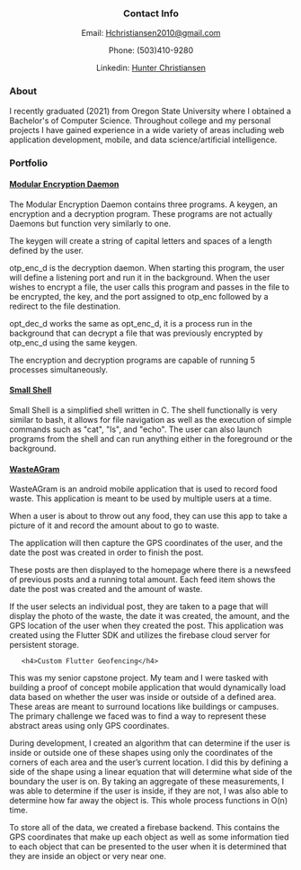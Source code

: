 <h3 align="center">Contact Info</h3>
<p align="center">Email: <a href="mailto: Hchristiansen2010@gmail.com">Hchristiansen2010@gmail.com</a></p>
<p align="center">Phone: (503)410-9280</p>
<p align="center">Linkedin: <a href="https://www.linkedin.com/in/hunter-christiansen-59835776/">Hunter Christiansen</a></p>

<h3>About</h3> 

<p>I recently graduated (2021) from Oregon State University where I obtained a Bachelor's of Computer Science. Throughout college and my personal projects I have gained experience in a wide variety of areas including web application development, mobile, and data science/artificial intelligence.</p>

<h3>Portfolio</h3>

<h4><a href="https://github.com/hchrist2010/ModularEncryptionDaemon">Modular Encryption Daemon</a></h4>

<p>The Modular Encryption Daemon contains three programs. A keygen, an encryption and a decryption program. These programs are not actually Daemons but function very similarly to one.</p>

<p>The keygen will create a string of capital letters and spaces of a length defined by the user.</p>

<p>otp_enc_d is the decryption daemon. When starting this program, the user will define a listening port and run it in the background. When the user wishes to encrypt a file, the user calls this program and passes in the file to be encrypted, the key, and the port assigned to otp_enc followed by a redirect to the file destination.</p>

<p>opt_dec_d works the same as opt_enc_d, it is a process run in the background that can decrypt a file that was previously encrypted by otp_enc_d using the same keygen.</p>

<p>The encryption and decryption programs are capable of running 5 processes simultaneously.</p>

<h4><a href="https://github.com/hchrist2010/SmallShell">Small Shell</a></h4>

<p>Small Shell is a simplified shell written in C. The shell functionally is very similar to bash, it allows for file navigation as well as the execution of simple commands such as "cat", "ls", and "echo". The user can also launch programs from the shell and can run anything either in the foreground or the background.</p>

<h4><a href="https://github.com/hchrist2010/WasteAGram">WasteAGram</a></h4>
<p>WasteAGram is an android mobile application that is used to record food waste. This application is meant to be used by multiple users at a time.</p>
<p>When a user is about to throw out any food, they can use this app to take a picture of it and record the amount about to go to waste.</p>
<p>The application will then capture the GPS coordinates of the user, and the date the post was created in order to finish the post.</p>
<p>These posts are then displayed to the homepage where there is a newsfeed of previous posts and a running total amount. Each feed item shows the date the post was created and the amount of waste.</p>
<p>If the user selects an individual post, they are taken to a page that will display the photo of the waste, the date it was created, the amount,
       and the GPS location of the user when they created the post. This application was created using the Flutter SDK and utilizes the firebase cloud server for persistent storage.</p>
       
       <h4>Custom Flutter Geofencing</h4>
<p>This was my senior capstone project. My team and I were tasked with building a proof of concept mobile application that would dynamically load data based on whether the user was inside or outside of a defined area. These areas are meant to surround locations like buildings or campuses. The primary challenge we faced was to find a way to represent these abstract areas using only GPS coordinates.</p>

<p>During development, I created an algorithm that can determine if the user is inside or outside one of these shapes using only the coordinates of the corners of each area and the user’s current location. I did this by defining a side of the shape using a linear equation that will determine what side of the boundary the user is on. By taking an aggregate of these measurements, I was able to determine if the user is inside, if they are not, I was also able to determine how far away the object is. This whole process functions in O(n) time.</p>

<p>To store all of the data, we created a firebase backend. This contains the GPS coordinates that make up each object as well as some information tied to each object that can be presented to the user when it is determined that they are inside an object or very near one.</p>

